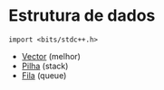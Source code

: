 # Estrutura de dados
`import <bits/stdc++.h>`

- [Vector](/VECTOR.md) (melhor)
- [Pilha](/PILHA.md) (stack)
- [Fila](/FILA.md) (queue)

